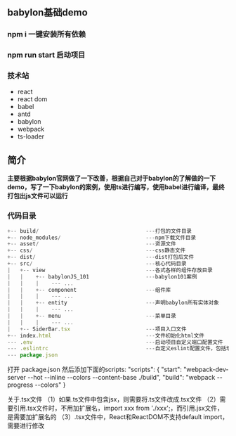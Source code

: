 ## babylon基础demo

### npm i 一键安装所有依赖
### npm run start 启动项目

### 技术站
* react  
* react dom 
* babel
* antd
* babylon
* webpack 
* ts-loader

## 简介
 **主要根据babylon官网做了一下改善，根据自己对于babylon的了解做的一下demo，写了一下babylon的案例，使用ts进行编写，使用babel进行编译，最终打包出js文件可以运行**

### 代码目录
```js
+-- build/                                  ---打包的文件目录
+-- node_modules/                           ---npm下载文件目录
+-- asset/                                  ---资源文件
+-- css/                                    ---css静态文件
+-- dist/                                   ---dist打包后文件
+-- src/                                    ---核心代码目录
|   +-- view                                ---各式各样的组件存放目录
|   |    +-- babylonJS_101                  ---babylon101案例
|   |    |    --- ...   
|   |    +-- component                      ---组件库
|   |    |    --- ...   
|   |    +-- entity                         ---声明babylon所有实体对象
|   |    |    --- ...   
|   |    +-- menu                           ---菜单目录
|   |    |    --- ...   
|   +-- SiderBar.tsx                        ---项目入口文件
+-- index.html                              ---文件初始化html文件
--- .env                                    ---启动项目自定义端口配置文件
--- .eslintrc                               ---自定义eslint配置文件，包括增加的react jsx语法限制
--- package.json                                    
```


打开 package.json 然后添加下面的scripts:
"scripts": {
  "start": "webpack-dev-server --hot --inline --colors --content-base ./build",
  "build": "webpack --progress --colors"
}



关于.tsx文件
（1）如果.ts文件中包含jsx，则需要将.ts文件改成.tsx文件
（2）需要引用.tsx文件时，不用加扩展名，import xxx from './xxx';，而引用.jsx文件，是需要加扩展名的
（3）.tsx文件中，React和ReactDOM不支持default import，需要进行修改

